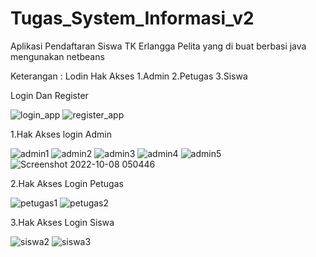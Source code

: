 # Tugas_System_Informasi_v2
Aplikasi Pendaftaran Siswa TK Erlangga Pelita
yang di buat berbasi java mengunakan netbeans

Keterangan : Lodin Hak Akses
           1.Admin
           2.Petugas
           3.Siswa

Login Dan Register

![login_app](https://user-images.githubusercontent.com/94047791/194668145-b8c32b8f-7536-453a-acc7-7f0307cf8fac.png)
![register_app](https://user-images.githubusercontent.com/94047791/194668204-1639d09b-a859-4c65-9da1-aeced9d506d8.png)

1.Hak Akses login Admin

![admin1](https://user-images.githubusercontent.com/94047791/194668322-09d70835-d044-4b38-8ac4-7b193749e453.png)
![admin2](https://user-images.githubusercontent.com/94047791/194668336-24aef705-37a9-480c-9670-6f2349b66f2c.png)
![admin3](https://user-images.githubusercontent.com/94047791/194668349-c2a30e87-ea0d-4753-aae0-0dfd9be27d2d.png)
![admin4](https://user-images.githubusercontent.com/94047791/194668355-81f06e4a-b457-4431-bdc5-0d62fe9ee009.png)
![admin5](https://user-images.githubusercontent.com/94047791/194669165-2e0ed4cc-382b-4129-b286-443eb6b80c12.png)
![Screenshot 2022-10-08 050446](https://user-images.githubusercontent.com/94047791/194669354-411d6d63-d00e-4dcc-951f-df3e1a2096e5.png)

2.Hak Akses Login Petugas

![petugas1](https://user-images.githubusercontent.com/94047791/194668434-dc0c9bef-c087-4e92-a049-88febc1016c9.png)
![petugas2](https://user-images.githubusercontent.com/94047791/194668439-35cbaf94-2b27-4d2a-84bc-47fb37e8768a.png)

3.Hak Akses Login Siswa

![siswa2](https://user-images.githubusercontent.com/94047791/194668504-25b75962-4ae1-4af1-9a5c-c88bcf234ad4.png)
![siswa3](https://user-images.githubusercontent.com/94047791/194668513-adc793c8-d3d0-4d2d-8312-f73ef7d88f03.png)
